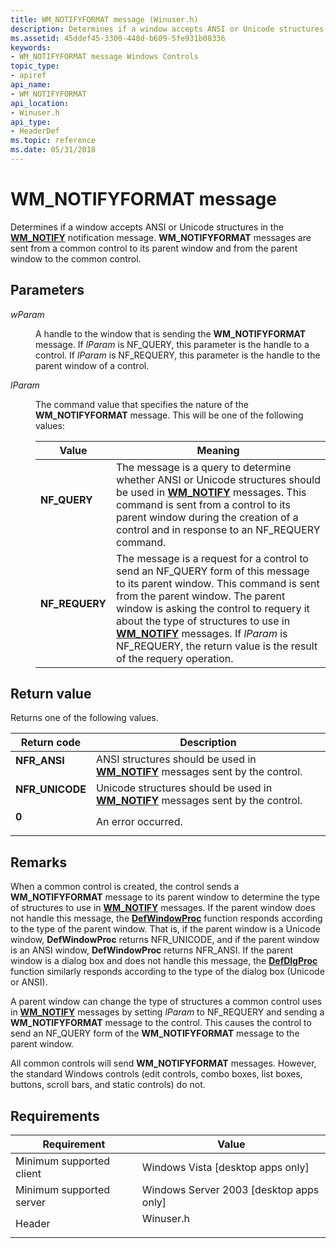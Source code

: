 ```yaml
---
title: WM_NOTIFYFORMAT message (Winuser.h)
description: Determines if a window accepts ANSI or Unicode structures in the WM\_NOTIFY notification message. WM\_NOTIFYFORMAT messages are sent from a common control to its parent window and from the parent window to the common control.
ms.assetid: 45ddef45-3300-448d-b609-5fe931b08336
keywords:
- WM_NOTIFYFORMAT message Windows Controls
topic_type:
- apiref
api_name:
- WM_NOTIFYFORMAT
api_location:
- Winuser.h
api_type:
- HeaderDef
ms.topic: reference
ms.date: 05/31/2018
---
```


# WM\_NOTIFYFORMAT message

Determines if a window accepts ANSI or Unicode structures in the [**WM\_NOTIFY**](wm-notify.md) notification message. **WM\_NOTIFYFORMAT** messages are sent from a common control to its parent window and from the parent window to the common control.

## Parameters

<dl> <dt>

*wParam* 
</dt> <dd>

A handle to the window that is sending the **WM\_NOTIFYFORMAT** message. If *lParam* is NF\_QUERY, this parameter is the handle to a control. If *lParam* is NF\_REQUERY, this parameter is the handle to the parent window of a control.

</dd> <dt>

*lParam* 
</dt> <dd>

The command value that specifies the nature of the **WM\_NOTIFYFORMAT** message. This will be one of the following values:



| Value                                                                                                                                                | Meaning                                                                                                                                                                                                                                                                                                                                                                                    |
|------------------------------------------------------------------------------------------------------------------------------------------------------|--------------------------------------------------------------------------------------------------------------------------------------------------------------------------------------------------------------------------------------------------------------------------------------------------------------------------------------------------------------------------------------------|
| <span id="NF_QUERY"></span><span id="nf_query"></span><dl> <dt>**NF\_QUERY**</dt> </dl>       | The message is a query to determine whether ANSI or Unicode structures should be used in [**WM\_NOTIFY**](wm-notify.md) messages. This command is sent from a control to its parent window during the creation of a control and in response to an NF\_REQUERY command.<br/>                                                                                                         |
| <span id="NF_REQUERY"></span><span id="nf_requery"></span><dl> <dt>**NF\_REQUERY**</dt> </dl> | The message is a request for a control to send an NF\_QUERY form of this message to its parent window. This command is sent from the parent window. The parent window is asking the control to requery it about the type of structures to use in [**WM\_NOTIFY**](wm-notify.md) messages. If *lParam* is NF\_REQUERY, the return value is the result of the requery operation.<br/> |



 

</dd> </dl>

## Return value

Returns one of the following values.



| Return code                                                                                 | Description                                                                                                    |
|---------------------------------------------------------------------------------------------|----------------------------------------------------------------------------------------------------------------|
| <dl> <dt>**NFR\_ANSI**</dt> </dl>    | ANSI structures should be used in [**WM\_NOTIFY**](wm-notify.md) messages sent by the control.<br/>     |
| <dl> <dt>**NFR\_UNICODE**</dt> </dl> | Unicode structures should be used in [**WM\_NOTIFY**](wm-notify.md) messages sent by the control. <br/> |
| <dl> <dt>**0**</dt> </dl>            | An error occurred.<br/>                                                                                  |



 

## Remarks

When a common control is created, the control sends a **WM\_NOTIFYFORMAT** message to its parent window to determine the type of structures to use in [**WM\_NOTIFY**](wm-notify.md) messages. If the parent window does not handle this message, the [**DefWindowProc**](/windows/desktop/api/winuser/nf-winuser-defwindowproca) function responds according to the type of the parent window. That is, if the parent window is a Unicode window, **DefWindowProc** returns NFR\_UNICODE, and if the parent window is an ANSI window, **DefWindowProc** returns NFR\_ANSI. If the parent window is a dialog box and does not handle this message, the [**DefDlgProc**](/windows/desktop/api/winuser/nf-winuser-defdlgprocw) function similarly responds according to the type of the dialog box (Unicode or ANSI).

A parent window can change the type of structures a common control uses in [**WM\_NOTIFY**](wm-notify.md) messages by setting *lParam* to NF\_REQUERY and sending a **WM\_NOTIFYFORMAT** message to the control. This causes the control to send an NF\_QUERY form of the **WM\_NOTIFYFORMAT** message to the parent window.

All common controls will send **WM\_NOTIFYFORMAT** messages. However, the standard Windows controls (edit controls, combo boxes, list boxes, buttons, scroll bars, and static controls) do not.

## Requirements



| Requirement | Value |
|-------------------------------------|--------------------------------------------------------------------------------------|
| Minimum supported client<br/> | Windows Vista \[desktop apps only\]<br/>                                       |
| Minimum supported server<br/> | Windows Server 2003 \[desktop apps only\]<br/>                                 |
| Header<br/>                   | <dl> <dt>Winuser.h</dt> </dl> |



 

